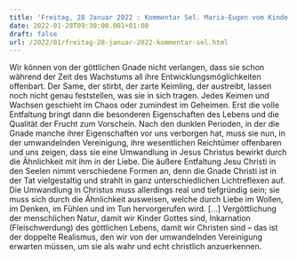 ```yaml
---
title: 'Freitag, 28 Januar 2022 : Kommentar Sel. Maria-Eugen vom Kinde Jesus'
date: 2022-01-28T09:30:00.001+01:00
draft: false
url: /2022/01/freitag-28-januar-2022-kommentar-sel.html
---
```


Wir können von der göttlichen Gnade nicht verlangen, dass sie schon während der Zeit des Wachstums all ihre Entwicklungsmöglichkeiten offenbart. Der Same, der stirbt, der zarte Keimling, der austreibt, lassen noch nicht genau feststellen, was sie in sich tragen. Jedes Keimen und Wachsen geschieht im Chaos oder zumindest im Geheimen. Erst die volle Entfaltung bringt dann die besonderen Eigenschaften des Lebens und die Qualität der Frucht zum Vorschein. Nach den dunklen Perioden, in der die Gnade manche ihrer Eigenschaften vor uns verborgen hat, muss sie nun, in der umwandelnden Vereinigung, ihre wesentlichen Reichtümer offenbaren und uns zeigen, dass sie eine Umwandlung in Jesus Christus bewirkt durch die Ähnlichkeit mit ihm in der Liebe. Die äußere Entfaltung Jesu Christi in den Seelen nimmt verschiedene Formen an, denn die Gnade Christi ist in der Tat vielgestaltig und strahlt in ganz unterschiedlichen Lichtreflexen auf. Die Umwandlung in Christus muss allerdings real und tiefgründig sein; sie muss sich durch die Ähnlichkeit ausweisen, welche durch Liebe im Wollen, im Denken, im Fühlen und im Tun hervorgerufen wird. \[…\] Vergöttlichung der menschlichen Natur, damit wir Kinder Gottes sind, Inkarnation (Fleischwerdung) des göttlichen Lebens, damit wir Christen sind – das ist der doppelte Realismus, den wir von der umwandelnden Vereinigung erwarten müssen, um sie als wahr und echt christlich anzuerkennen.